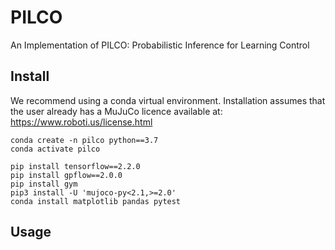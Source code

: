 # PILCO
An Implementation of PILCO: Probabilistic Inference for Learning Control

## Install

We recommend using a conda virtual environment. Installation assumes that the
user already has a MuJuCo licence available at: https://www.roboti.us/license.html

```
conda create -n pilco python==3.7
conda activate pilco

pip install tensorflow==2.2.0
pip install gpflow==2.0.0
pip install gym
pip3 install -U 'mujoco-py<2.1,>=2.0'
conda install matplotlib pandas pytest
```

## Usage